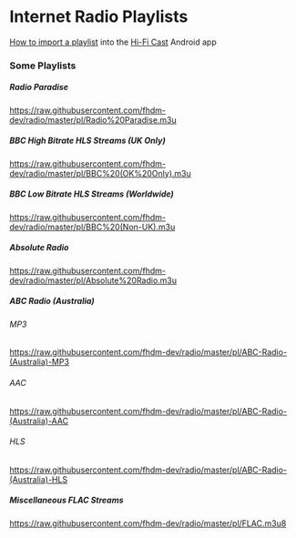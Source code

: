 # Internet Radio Playlists

<!--
How to add a playlist
1. add the playlist to the pl directory and commit
2. On github.com, navigate to the Raw version of the file to get the url
3. Add the url here
-->

[How to import a playlist](./doc/how-to-import.md) into the [Hi-Fi Cast](https://play.google.com/store/apps/details?id=com.findhdmusic.app.upnpcast) Android app

### Some Playlists

##### Radio Paradise
<https://raw.githubusercontent.com/fhdm-dev/radio/master/pl/Radio%20Paradise.m3u>

##### BBC High Bitrate HLS Streams (UK Only)
<https://raw.githubusercontent.com/fhdm-dev/radio/master/pl/BBC%20(OK%20Only).m3u>

##### BBC Low Bitrate HLS Streams (Worldwide)
<https://raw.githubusercontent.com/fhdm-dev/radio/master/pl/BBC%20(Non-UK).m3u>

##### Absolute Radio
<https://raw.githubusercontent.com/fhdm-dev/radio/master/pl/Absolute%20Radio.m3u>

##### ABC Radio (Australia)
###### MP3
<https://raw.githubusercontent.com/fhdm-dev/radio/master/pl/ABC-Radio-(Australia)-MP3>
###### AAC
https://raw.githubusercontent.com/fhdm-dev/radio/master/pl/ABC-Radio-(Australia)-AAC
###### HLS
https://raw.githubusercontent.com/fhdm-dev/radio/master/pl/ABC-Radio-(Australia)-HLS

##### Miscellaneous FLAC Streams
<https://raw.githubusercontent.com/fhdm-dev/radio/master/pl/FLAC.m3u8>

